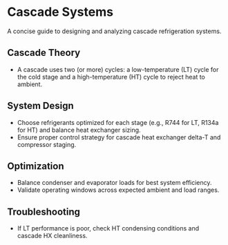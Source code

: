 # Cascade Systems

A concise guide to designing and analyzing cascade refrigeration systems.

## Cascade Theory

- A cascade uses two (or more) cycles: a low-temperature (LT) cycle for the cold stage and a high-temperature (HT) cycle to reject heat to ambient.

## System Design

- Choose refrigerants optimized for each stage (e.g., R744 for LT, R134a for HT) and balance heat exchanger sizing.
- Ensure proper control strategy for cascade heat exchanger delta-T and compressor staging.

## Optimization

- Balance condenser and evaporator loads for best system efficiency.
- Validate operating windows across expected ambient and load ranges.

## Troubleshooting

- If LT performance is poor, check HT condensing conditions and cascade HX cleanliness.
